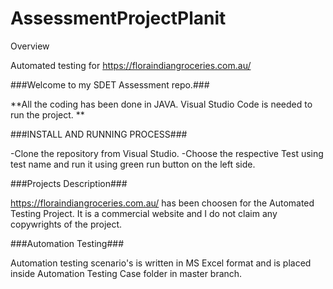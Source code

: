 # AssessmentProjectPlanit
Overview


Automated testing for https://floraindiangroceries.com.au/

###Welcome to my SDET Assessment repo.###

**All the coding has been done in JAVA. Visual Studio Code is needed to run the project. **

###INSTALL AND RUNNING PROCESS###

-Clone the repository from Visual Studio. -Choose the respective Test using test name and run it using green run button on the left side.

###Projects Description###

https://floraindiangroceries.com.au/ has been choosen for the Automated Testing Project. It is a commercial website and I do not claim any copywrights of the project.

###Automation Testing###

Automation testing scenario's is written in MS Excel format and is placed inside Automation Testing Case folder in master branch.
